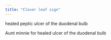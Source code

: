 ```yaml
---
title: "Clover leaf sign"
---
```

healed peptic ulcer of the duodenal bulb

Aunt minnie for healed ulcer of the duodenal bulb

